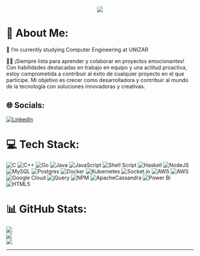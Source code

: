 <!--
A little description about me
-->
<h1 align="center">
    <img src="https://readme-typing-svg.herokuapp.com/?font=Righteous&size=35&center=true&vCenter=true&width=500&height=70&duration=4000&lines=Hi!!!+👋;+luoolmos!;" />
</h1>

# 💫 About Me:
🌱 I’m currently studying Computer Engineering at UNIZAR

👩‍💻 ¡Siempre lista para aprender y colaborar en proyectos emocionantes! Con habilidades destacadas en trabajo en equipo y una actitud proactiva, estoy comprometida a contribuir al éxito de cualquier proyecto en el que participe. Mi objetivo es crecer como desarrolladora y contribuir al mundo de la tecnología con soluciones innovadoras y creativas. 

## 🌐 Socials:
[![LinkedIn](https://img.shields.io/badge/LinkedIn-%230077B5.svg?logo=linkedin&logoColor=white)](https://linkedin.com/in/https://www.linkedin.com/in/lucía-olmos-ortega-712b592bb) 

# 💻 Tech Stack:
![C](https://img.shields.io/badge/c-%2300599C.svg?style=for-the-badge&logo=c&logoColor=white) ![C++](https://img.shields.io/badge/c++-%2300599C.svg?style=for-the-badge&logo=c%2B%2B&logoColor=white) ![Go](https://img.shields.io/badge/go-%2300ADD8.svg?style=for-the-badge&logo=go&logoColor=white) ![Java](https://img.shields.io/badge/java-%23ED8B00.svg?style=for-the-badge&logo=openjdk&logoColor=white) ![JavaScript](https://img.shields.io/badge/javascript-%23323330.svg?style=for-the-badge&logo=javascript&logoColor=%23F7DF1E) ![Shell Script](https://img.shields.io/badge/shell_script-%23121011.svg?style=for-the-badge&logo=gnu-bash&logoColor=white) ![Haskell](https://img.shields.io/badge/Haskell-5e5086?style=for-the-badge&logo=haskell&logoColor=white) ![NodeJS](https://img.shields.io/badge/node.js-6DA55F?style=for-the-badge&logo=node.js&logoColor=white) ![MySQL](https://img.shields.io/badge/mysql-%2300000f.svg?style=for-the-badge&logo=mysql&logoColor=white) ![Postgres](https://img.shields.io/badge/postgres-%23316192.svg?style=for-the-badge&logo=postgresql&logoColor=white) ![Docker](https://img.shields.io/badge/docker-%230db7ed.svg?style=for-the-badge&logo=docker&logoColor=white) ![Kubernetes](https://img.shields.io/badge/kubernetes-%23326ce5.svg?style=for-the-badge&logo=kubernetes&logoColor=white) ![Socket.io](https://img.shields.io/badge/Socket.io-black?style=for-the-badge&logo=socket.io&badgeColor=010101) ![AWS](https://img.shields.io/badge/AWS-%23FF9900.svg?style=for-the-badge&logo=amazon-aws&logoColor=white) ![AWS](https://img.shields.io/badge/AWS-%23FF9900.svg?style=for-the-badge&logo=amazon-aws&logoColor=white) ![Google Cloud](https://img.shields.io/badge/GoogleCloud-%234285F4.svg?style=for-the-badge&logo=google-cloud&logoColor=white) ![jQuery](https://img.shields.io/badge/jquery-%230769AD.svg?style=for-the-badge&logo=jquery&logoColor=white) ![NPM](https://img.shields.io/badge/NPM-%23CB3837.svg?style=for-the-badge&logo=npm&logoColor=white) ![ApacheCassandra](https://img.shields.io/badge/cassandra-%231287B1.svg?style=for-the-badge&logo=apache-cassandra&logoColor=white) ![Power Bi](https://img.shields.io/badge/power_bi-F2C811?style=for-the-badge&logo=powerbi&logoColor=black) ![HTML5](https://img.shields.io/badge/html5-%23E34F26.svg?style=for-the-badge&logo=html5&logoColor=white)

# 📊 GitHub Stats:
![](https://github-readme-stats.vercel.app/api?username=luoolmos&theme=default&hide_border=false&include_all_commits=false&count_private=false)<br/>
![](https://github-readme-streak-stats.herokuapp.com/?user=luoolmos&theme=default&hide_border=false)<br/>
![](https://github-readme-stats.vercel.app/api/top-langs/?username=luoolmos&theme=default&hide_border=false&include_all_commits=false&count_private=false&layout=compact)

---
<!--[![](https://visitcount.itsvg.in/api?id=luoolmos&icon=0&color=5)](https://visitcount.itsvg.in)-->

